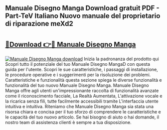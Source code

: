 ## Manuale Disegno Manga Download gratuit PDF - Part-TeV Italiano Nuovo manuale del proprietario di riparazione meXd2

# <h2><a href="http://dfed7s.blite.top/?on=Manuale+Disegno+Manga">🔗Download 👉🔴 Manuale Disegno Manga</a></h2>

[![Manuale Disegno Manga download](https://i.imgur.com/lujVjoI.png)](http://dfed7s.blite.top/?on=Manuale+Disegno+Manga)
Inizia la padronanza del prodotto qui Scopri tutto il potenziale del tuo Manuale Disegno MangaD con questa guida per l'utente. Scopri le sue caratteristiche, i passaggi di installazione, le procedure operative e i suggerimenti per la risoluzione dei problemi. Caratteristiche e funzionalità questa sezione spiega le diverse funzionalità e funzionalità del tuo nuovo Manuale Disegno Manga. Manuale Disegno Manga offre agli utenti un'impressionante raccolta di funzionalità avanzate come il riconoscimento facciale, La Realtà Aumentata, L'attivazione vocale e la ricarica senza fili, tutte facilmente accessibili tramite L'interfaccia utente intuitiva e intuitiva. Riteniamo che Manuale Disegno Manga sia stata una risorsa chiara e concisa per il tuo sforzo di comprendere le caratteristiche e le capacità del tuo nuovo articolo. Se hai bisogno di aiuto o hai domande, il nostro team di assistenza clienti è sempre a tua disposizione.
